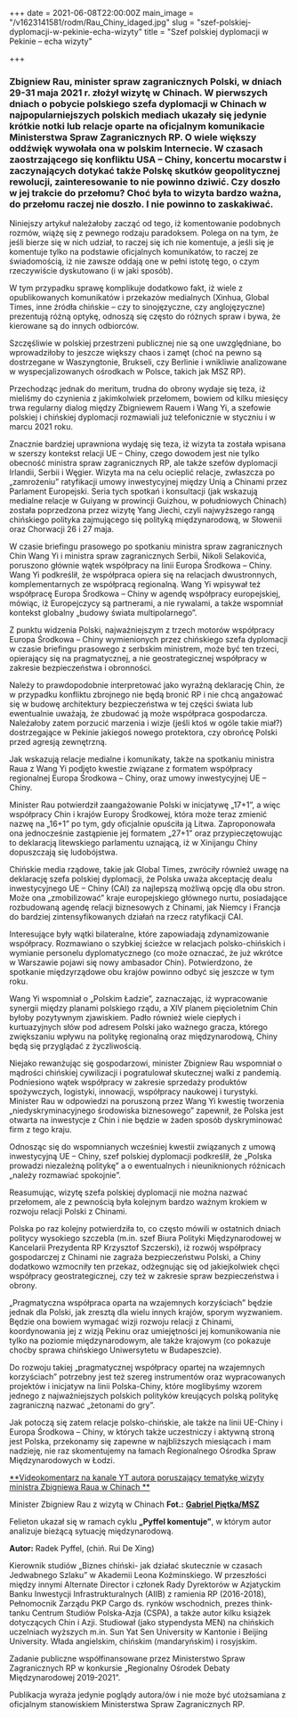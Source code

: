 +++
date = 2021-06-08T22:00:00Z
main_image = "/v1623141581/rodm/Rau_Chiny_idaged.jpg"
slug = "szef-polskiej-dyplomacji-w-pekinie-echa-wizyty"
title = "Szef polskiej dyplomacji w Pekinie – echa wizyty"

+++
### **Zbigniew Rau, minister spraw zagranicznych Polski, w dniach 29-31 maja 2021 r. złożył wizytę w Chinach. W pierwszych dniach o pobycie polskiego szefa dyplomacji w Chinach w najpopularniejszych polskich mediach ukazały się jedynie krótkie notki lub relacje oparte na oficjalnym komunikacie Ministerstwa Spraw Zagranicznych RP. O wiele większy oddźwięk wywołała ona w polskim Internecie. W czasach zaostrzającego się konfliktu USA – Chiny, koncertu mocarstw i zaczynających dotykać także Polskę skutków geopolitycznej rewolucji, zainteresowanie to nie powinno dziwić. Czy doszło w jej trakcie do przełomu? Choć była to wizyta bardzo ważna, do przełomu raczej nie doszło. I nie powinno to zaskakiwać.**

Niniejszy artykuł należałoby zacząć od tego, iż komentowanie podobnych rozmów, wiążę się z pewnego rodzaju paradoksem. Polega on na tym, że jeśli bierze się w nich udział, to raczej się ich nie komentuje, a jeśli się je komentuje tylko na podstawie oficjalnych komunikatów, to raczej ze świadomością, iż nie zawsze oddają one w pełni istotę tego, o czym rzeczywiście dyskutowano (i w jaki sposób).

W tym przypadku sprawę komplikuje dodatkowo fakt, iż wiele z opublikowanych komunikatów i przekazów medialnych (Xinhua, Global Times, inne źródła chińskie – czy to sinojęzyczne, czy anglojęzyczne) prezentują różną optykę, odnoszą się często do różnych spraw i bywa, że kierowane są do innych odbiorców.

Szczęśliwie w polskiej przestrzeni publicznej nie są one uwzględniane, bo wprowadziłoby to jeszcze większy chaos i zamęt (choć na pewno są dostrzegane w Waszyngtonie, Brukseli, czy Berlinie i wnikliwie analizowane w wyspecjalizowanych ośrodkach w Polsce, takich jak MSZ RP).

Przechodząc jednak do meritum, trudna do obrony wydaje się teza, iż mieliśmy do czynienia z jakimkolwiek przełomem, bowiem od kilku miesięcy trwa regularny dialog między Zbigniewem Rauem i Wang Yi, a szefowie polskiej i chińskiej dyplomacji rozmawiali już telefonicznie w styczniu i w marcu 2021 roku.

Znacznie bardziej uprawniona wydaję się teza, iż wizyta ta została wpisana w szerszy kontekst relacji UE – Chiny, czego dowodem jest nie tylko obecność ministra spraw zagranicznych RP, ale także szefów dyplomacji Irlandii, Serbii i Węgier. Wizyta ma na celu ocieplić relacje, zwłaszcza po „zamrożeniu” ratyfikacji umowy inwestycyjnej między Unią a Chinami przez Parlament Europejski. Seria tych spotkań i konsultacji (jak wskazują medialne relacje w Guiyang w prowincji Guizhou, w południowych Chinach) została poprzedzona przez wizytę Yang Jiechi, czyli najwyższego rangą chińskiego polityka zajmującego się polityką międzynarodową, w Słowenii oraz Chorwacji 26 i 27 maja.

W czasie briefingu prasowego po spotkaniu ministra spraw zagranicznych Chin Wang Yi i ministra spraw zagranicznych Serbii, Nikoli Selakovića, poruszono głównie wątek współpracy na linii Europa Środkowa – Chiny. Wang Yi podkreślił, że współpraca opiera się na relacjach dwustronnych, komplementarnych ze współpracą regionalną. Wang Yi wpisywał też współpracę Europa Środkowa – Chiny w agendę współpracy europejskiej, mówiąc, iż Europejczycy są partnerami, a nie rywalami, a także wspomniał kontekst globalny „budowy świata multipolarnego”.

Z punktu widzenia Polski, najważniejszym z trzech motorów współpracy Europa Środkowa – Chiny wymienionych przez chińskiego szefa dyplomacji w czasie briefingu prasowego z serbskim ministrem, może być ten trzeci, opierający się na pragmatycznej, a nie geostrategicznej współpracy w zakresie bezpieczeństwa i obronności.

Należy to prawdopodobnie interpretować jako wyraźną deklarację Chin, że w przypadku konfliktu zbrojnego nie będą bronić RP i nie chcą angażować się w budowę architektury bezpieczeństwa w tej części świata lub ewentualnie uważają, że zbudować ją może współpraca gospodarcza. Należałoby zatem porzucić marzenia i wizje (jeśli ktoś w ogóle takie miał?) dostrzegające w Pekinie jakiegoś nowego protektora, czy obrońcę Polski przed agresją zewnętrzną.

Jak wskazują relacje medialne i komunikaty, także na spotkaniu ministra Raua z Wang Yi podjęto kwestie związane z formatem współpracy regionalnej Europa Środkowa – Chiny, oraz umowy inwestycyjnej UE – Chiny.

Minister Rau potwierdził zaangażowanie Polski w inicjatywę „17+1”, a więc współpracy Chin i krajów Europy Środkowej, która może teraz zmienić nazwę na „16+1” po tym, gdy oficjalnie opuściła ją Litwa. Zaproponowała ona jednocześnie zastąpienie jej formatem „27+1” oraz przypieczętowując to deklaracją litewskiego parlamentu uznającą, iż w Xinijangu Chiny dopuszczają się ludobójstwa.

Chińskie media rządowe, takie jak Global Times, zwróciły również uwagę na deklarację szefa polskiej dyplomacji, że Polska uważa akceptację dealu inwestycyjnego UE – Chiny (CAI) za najlepszą możliwą opcję dla obu stron. Może ona „zmobilizować” kraje europejskiego głównego nurtu, posiadające rozbudowaną agendę relacji biznesowych z Chinami, jak Niemcy i Francja do bardziej zintensyfikowanych działań na rzecz ratyfikacji CAI.

Interesujące były wątki bilateralne, które zapowiadają zdynamizowanie współpracy. Rozmawiano o szybkiej ścieżce w relacjach polsko-chińskich i wymianie personelu dyplomatycznego (co może oznaczać, że już wkrótce w Warszawie pojawi się nowy ambasador Chin). Potwierdzono, że spotkanie międzyrządowe obu krajów powinno odbyć się jeszcze w tym roku.

Wang Yi wspomniał o „Polskim Ładzie”, zaznaczając, iż wypracowanie synergii między planami polskiego rządu, a XIV planem pięcioletnim Chin byłoby pozytywnym zjawiskiem. Padło również wiele ciepłych i kurtuazyjnych słów pod adresem Polski jako ważnego gracza, którego zwiększaniu wpływu na politykę regionalną oraz międzynarodową, Chiny będą się przyglądać z życzliwością.

Niejako rewanżując się gospodarzowi, minister Zbigniew Rau wspomniał o mądrości chińskiej cywilizacji i pogratulował skutecznej walki z pandemią. Podniesiono wątek współpracy w zakresie sprzedaży produktów spożywczych, logistyki, innowacji, współpracy naukowej i turystyki. Minister Rau w odpowiedzi na poruszoną przez Wang Yi kwestię tworzenia „niedyskryminacyjnego środowiska biznesowego” zapewnił, że Polska jest otwarta na inwestycje z Chin i nie będzie w żaden sposób dyskryminować firm z tego kraju.

Odnosząc się do wspomnianych wcześniej kwestii związanych z umową inwestycyjną UE – Chiny, szef polskiej dyplomacji podkreślił, że „Polska prowadzi niezależną politykę” a o ewentualnych i nieuniknionych różnicach „należy rozmawiać spokojnie”.

Reasumując, wizytę szefa polskiej dyplomacji nie można nazwać przełomem, ale z pewnością była kolejnym bardzo ważnym krokiem w rozwoju relacji Polski z Chinami.

Polska po raz kolejny potwierdziła to, co często mówili w ostatnich dniach politycy wysokiego szczebla (m.in. szef Biura Polityki Międzynarodowej w Kancelarii Prezydenta RP Krzysztof Szczerski), iż rozwój współpracy gospodarczej z Chinami nie zagraża bezpieczeństwu Polski, a Chiny dodatkowo wzmocniły ten przekaz, odżegnując się od jakiejkolwiek chęci współpracy geostrategicznej, czy też w zakresie spraw bezpieczeństwa i obrony.

„Pragmatyczna współpraca oparta na wzajemnych korzyściach” będzie jednak dla Polski, jak zresztą dla wielu innych krajów, sporym wyzwaniem. Będzie ona bowiem wymagać wizji rozwoju relacji z Chinami, koordynowania jej z wizją Pekinu oraz umiejętności jej komunikowania nie tylko na poziomie międzynarodowym, ale także krajowym (co pokazuje choćby sprawa chińskiego Uniwersytetu w Budapeszcie).

Do rozwoju takiej „pragmatycznej współpracy opartej na wzajemnych korzyściach” potrzebny jest też szereg instrumentów oraz wypracowanych projektów i inicjatyw na linii Polska-Chiny, które moglibyśmy wzorem jednego z najważniejszych polskich polityków kreujących polską politykę zagraniczną nazwać „żetonami do gry”.

Jak potoczą się zatem relacje polsko-chińskie, ale także na linii UE-Chiny i Europa Środkowa – Chiny, w których także uczestniczy i aktywną stroną jest Polska, przekonamy się zapewne w najbliższych miesiącach i mam nadzieję, nie raz skomentujemy na łamach Regionalnego Ośrodka Spraw Międzynarodowych w Łodzi.

[**Videokomentarz na kanale YT autora poruszający tematykę wizyty ministra Zbigniewa Raua w Chinach  **](https://www.youtube.com/watch?v=AL0y___c678 "https://www.youtube.com/watch?v=AL0y___c678")

Minister Zbigniew Rau z wizytą w Chinach **Fot.:** [**Gabriel Piętka/MSZ**](https://www.gov.pl/web/dyplomacja/minister-rau-z-wizyta-w-chinach "https://www.gov.pl/web/dyplomacja/minister-rau-z-wizyta-w-chinach")

Felieton ukazał się w ramach cyklu **„Pyffel komentuje”**, w którym autor analizuje bieżącą sytuację międzynarodową.

**Autor:** Radek Pyffel, (chiń. Rui De Xing)

Kierownik studiów „Biznes chiński- jak działać skutecznie w czasach Jedwabnego Szlaku” w Akademii Leona Koźminskiego. W przeszłości między innymi Alternate Director i członek Rady Dyrektorów w Azjatyckim Banku Inwestycji Infrastrukturalnych (AIIB) z ramienia RP (2016-2018), Pełnomocnik Zarządu PKP Cargo ds. rynków wschodnich, prezes think-tanku Centrum Studiów Polska-Azja (CSPA), a także autor kilku książek dotyczących Chin i Azji. Studiował (jako stypendysta MEN) na chińskich uczelniach wyższych m.in. Sun Yat Sen University w Kantonie i Beijing University. Włada angielskim, chińskim (mandaryńskim) i rosyjskim.

Zadanie publiczne współfinansowane przez Ministerstwo Spraw Zagranicznych RP w konkursie „Regionalny Ośrodek Debaty Międzynarodowej 2019-2021”.

Publikacja wyraża jedynie poglądy autora/ów i nie może być utożsamiana z oficjalnym stanowiskiem Ministerstwa Spraw Zagranicznych RP.